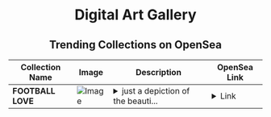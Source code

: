 <div align="center">

# Digital Art Gallery

## Trending Collections on OpenSea

| Collection Name                       | Image                                                                                     | Description                       | OpenSea Link                                                                                          |
|---------------------------------------|-------------------------------------------------------------------------------------------|-----------------------------------|--------------------------------------------------------------------------------------------------------|
| **FOOTBALL LOVE** | ![Image](https://i.seadn.io/s/raw/files/f0e4b3e957e64cec19dd69c98f851117.jpg?w=500&auto=format?w=200&auto=format) | <details><summary>just a depiction of the beauti...</summary>just a depiction of the beautiful game</details> | <details><summary>Link</summary>[FOOTBALL LOVE](https://opensea.io/collection/football-love-1)</details> |

</div>